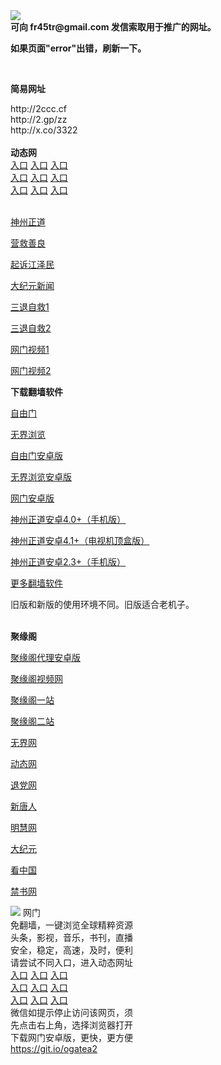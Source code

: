 <td align="center"><a target="_blank" href="https://raw.githubusercontent.com/szzd1/2/master/6.JPG"><img src="https://raw.githubusercontent.com/szzd1/2/master/6.JPG" style="max-width:100%;"></a></td><br>
<strong>可向 fr45tr@gmail.com 发信索取用于推广的网址。</strong>
<p><strong>如果页面"error"出错，刷新一下。</strong></p>
<br>
<p><strong>简易网址</strong></p>
http://2ccc.cf<br>
http://2.gp/zz<br>
http://x.co/3322<br>
<br>
<strong>动态网</strong>
<br>
      <a href="http://t.cn/R3Rmpjc" rel="nofollow">入口</a>
      <a href="http://36.233.44.40/1" rel="nofollow">入口</a>
      <a href="http://1.170.91.54/1" rel="nofollow">入口</a><br>
      <a href="http://ixxsuv.psvdhgqa.ml/70fdtw" rel="nofollow">入口</a>
      <a href="http://xqkltwz.fczqd.gq/1" rel="nofollow">入口</a>
      <a href="http://ixxsuv.psvdhgqa.ml/70ipdw" rel="nofollow">入口</a><br>
      <a href="http://ixxsuv.psvdhgqa.ml/70sdtw" rel="nofollow">入口</a>
      <a href="https://bbvv.herokuapp.com/?jyg" rel="nofollow">入口</a>
      <a href="https://zhegekeyibu.herokuapp.com/?de" rel="nofollow">入口</a><br>

<br>

<p><a href="http://ixxsuv.psvdhgqa.ml/70sz" rel="nofollow">神州正道</a></p>
<p><a href="http://ixxsuv.psvdhgqa.ml/70gqg" rel="nofollow">营救善良</a></p>
<p><a href="http://ixxsuv.psvdhgqa.ml/70gsj" rel="nofollow">起诉江泽民</a></p>
<p><a href="http://36.233.44.40/2/" rel="nofollow">大纪元新闻</a></p>
<p><a href="http://t.cn/R3Rmpm9">三退自救1</a></p>
<p><a href="http://ixxsuv.psvdhgqa.ml/70gst" rel="nofollow">三退自救2</a></p>
<p><a href="http://t.cn/R3Rmp9C" rel="nofollow">网门视频1</a></p>
<p><a href="http://dduvnchu.paqhvdzv.gq" rel="nofollow">网门视频2</a></p>
<p><strong>下载翻墙软件</strong></p>


<p><a href="https://git.io/fgp" rel="nofollow">自由门</a></p>
<p><a href="https://git.io/vEJlj rel="nofollow">无界浏览</a></p>
<p><a href="https://git.io/fgma" rel="nofollow">自由门安卓版</a></p>
<p><a href="https://s3.amazonaws.com/693/um.apk" rel="nofollow">无界浏览安卓版</a></p>
<p><a href="https://git.io/ogatea2">网门安卓版</a></p>
<p><a href="https://git.io/vQjqe" rel="nofollow">神州正道安卓4.0+（手机版）</a></p>
<p><a href="https://git.io/vAonz" rel="nofollow">神州正道安卓4.1+（电视机顶盒版）</a></p>
<p><a href="https://git.io/vA5GO" rel="nofollow">神州正道安卓2.3+（手机版）</a></p>
<p><a href="https://github.com/bannedbook/fanqiang/wiki">更多翻墙软件</a></p>
旧版和新版的使用环境不同。旧版适合老机子。<br>


<br>
<p><strong>聚缘阁</strong></p>
<p><a href="https://github.com/hao369/a/raw/master/j8.apk">聚缘阁代理安卓版</a></p>
<p><a href="http://32.214g.gq/1v" rel="nofollow">聚缘阁视频网</a></p>
<p><a href="https://j99.214g.gq/ju/" rel="nofollow">聚缘阁一站</a></p>
<p><a href="http://s3.zaas.cf" rel="nofollow">聚缘阁二站</a></p>
<p><a href="https://jyg-proxy.herokuapp.com/?de" rel="nofollow">无界网</a></p>
<p><a href="https://j99.214g.gq/519/?hfe" rel="nofollow">动态网</a></p>
<p><a href="https://j99.214g.gq/519/?id=8" rel="nofollow">退党网</a></p>
<p><a href="https://j99.214g.gq/519/?id=5" rel="nofollow">新唐人</a></p>
<p><a href="https://j99.214g.gq/519/?id=8" rel="nofollow">明慧网</a></p>
<p><a href="https://j99.214g.gq/519/?id=7" rel="nofollow">大纪元</a></p>
<p><a href="https://j99.214g.gq/519/?id=11" rel="nofollow">看中国</a></p>
<p><a href="https://j99.214g.gq/519/?id=16" rel="nofollow">禁书网</a></p>
<td align="center"><a target="_blank" href="https://cloud.githubusercontent.com/assets/11880933/13434984/f430fae2-e012-11e5-814f-c2df1e82b247.jpg"><img src="https://cloud.githubusercontent.com/assets/11880933/13434984/f430fae2-e012-11e5-814f-c2df1e82b247.jpg" style="max-width:100%;"></a></td>
  </tr>
  <tr>
    <td align="center">网门<br>
      免翻墙，一键浏览全球精粹资源<br>
      头条，影视，音乐，书刊，直播<br>
      安全，稳定，高速，及时，便利<br>
    </td>
  </tr><tr>
    <td align="center">请尝试不同入口，进入动态网址<br>      
      <a href="https://s3.us-east-2.amazonaws.com/ogateh/show.htm?from=852" rel="nofollow">入口</a>
      <a href="https://s3.eu-west-2.amazonaws.com/ogatel/show.htm?from=852" rel="nofollow">入口</a>
      <a href="https://s3.amazonaws.com/ogate/show.htm?from=852" rel="nofollow">入口</a><br>
      <a href="https://s3.ap-northeast-2.amazonaws.com/ogates/show.htm?from=852" rel="nofollow">入口</a>
      <a href="https://s3.eu-central-1.amazonaws.com/ogatef/show.htm?from=852" rel="nofollow">入口</a>
      <a href="https://s3.ap-south-1.amazonaws.com/ogatem/show.htm?from=852" rel="nofollow">入口</a><br>
      <a href="https://s3-us-west-1.amazonaws.com/ogaten/show.htm?from=852" rel="nofollow">入口</a>
      <a href="https://s3.ca-central-1.amazonaws.com/ogatec/show.htm?from=852" rel="nofollow">入口</a>
      <a href="https://s3-ap-northeast-1.amazonaws.com/ogatet/show.htm?from=852" rel="nofollow">入口</a><br>
      微信如提示停止访问该网页，须<br>
      先点击右上角，选择浏览器打开<br>
    </td>
  </tr>
  <tr>
    <td align="center">
      下载网门安卓版，更快，更方便<br><a href="https://raw.githubusercontent.com/oGate2/up/master/oGate.apk" rel="nofollow">https://git.io/ogatea2</a><br>
